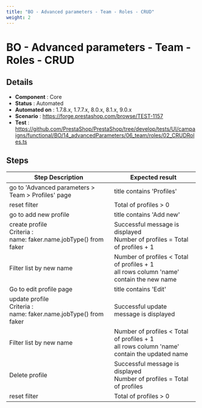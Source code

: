 ```yaml
---
title: "BO - Advanced parameters - Team - Roles - CRUD"
weight: 2
---
```


# BO - Advanced parameters - Team - Roles - CRUD
## Details
* **Component** : Core
* **Status** : Automated
* **Automated on** : 1.7.8.x, 1.7.7.x, 8.0.x, 8.1.x, 9.0.x
* **Scenario** : https://forge.prestashop.com/browse/TEST-1157
* **Test** : https://github.com/PrestaShop/PrestaShop/tree/develop/tests/UI/campaigns/functional/BO/14_advancedParameters/06_team/roles/02_CRUDRoles.ts

## Steps
| Step Description | Expected result |
| ----- | ----- |
| go to 'Advanced parameters > Team > Profiles' page | title contains 'Profiles' |
| reset filter | Total of profiles > 0 |
| go to add new profile | title contains 'Add new' |
| create profile<br>Criteria :<br>name: faker.name.jobType() from faker | Successful message is displayed<br>Number of profiles = Total of profiles + 1 |
| Filter list by new name | Number of profiles < Total of profiles + 1<br>all rows column 'name' contain the new name |
| Go to edit profile page | title contains 'Edit' |
| update profile<br>Criteria :<br>name: faker.name.jobType() from faker | Successful update message is displayed |
| Filter list by new name | Number of profiles < Total of profiles + 1<br>all rows column 'name' contain the updated name |
| Delete profile | Successful message is displayed<br>Number of profiles = Total of profiles |
| reset filter | Total of profiles > 0 |